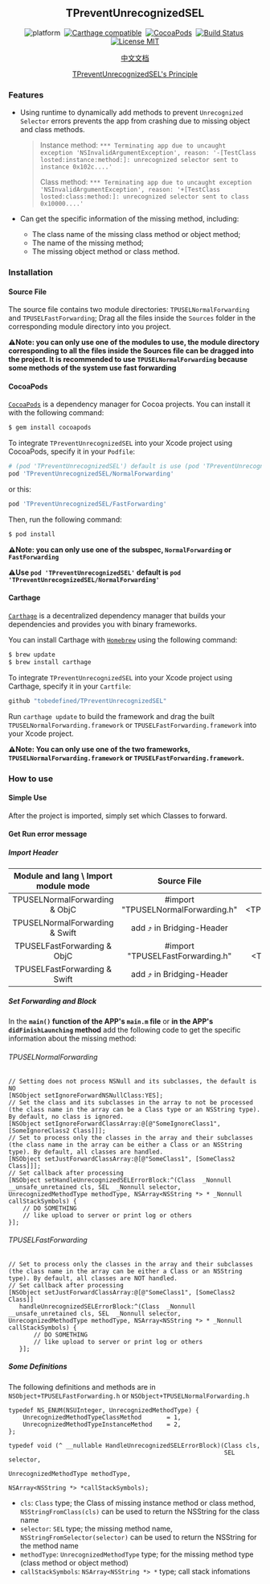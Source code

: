 <div align="center">

TPreventUnrecognizedSEL
------

</div>

<div align="center">

![platform](https://img.shields.io/badge/Platform-iOS%20%7C%20tvOS%20%7C%20macOS%20%7C%20watchOS-brightgreen.svg)&nbsp;
[![Carthage compatible](https://img.shields.io/badge/Carthage-compatible-4BC51D.svg?style=flat)](https://github.com/Carthage/Carthage)&nbsp;
[![CocoaPods](https://img.shields.io/badge/Cocoapods-compatible-brightgreen.svg?style=flat)](http://cocoapods.org/)&nbsp;
[![Build Status](https://travis-ci.org/tobedefined/TPreventUnrecognizedSEL.svg?branch=master)](https://travis-ci.org/tobedefined/TPreventUnrecognizedSEL)&nbsp;
[![License MIT](https://img.shields.io/badge/license-MIT-green.svg?style=flat)](https://github.com/tobedefined/TPreventUnrecognizedSEL/blob/master/LICENSE)

</div>

<div align="center">

[中文文档](README_CN.md)

[TPreventUnrecognizedSEL's Principle](http://tbd.ink/2017/11/26/iOS/17112601.TPreventUnrecognizedSEL%E5%AE%9E%E7%8E%B0%E6%80%9D%E8%B7%AF%E4%BB%A5%E5%8F%8A%E5%8E%9F%E7%90%86/index/)

</div>

### Features

- Using runtime to dynamically add methods to prevent `Unrecognized Selector` errors prevents the app from crashing due to missing object and class methods.
    > Instance method: `*** Terminating app due to uncaught exception 'NSInvalidArgumentException', reason: '-[TestClass losted:instance:method:]: unrecognized selector sent to instance 0x102c....'`
    > 
    > Class method: `*** Terminating app due to uncaught exception 'NSInvalidArgumentException', reason: '+[TestClass losted:class:method:]: unrecognized selector sent to class 0x10000....'`

- Can get the specific information of the missing method, including: 
    - The class name of the missing class method or object method; 
    - The name of the missing method; 
    - The missing object method or class method.

### Installation

#### Source File

The source file contains two module directories: `TPUSELNormalForwarding` and `TPUSELFastForwarding`; Drag all the files inside the `Sources` folder in the corresponding module directory into you project.

**⚠️Note: you can only use one of the modules to use, the module directory corresponding to all the files inside the Sources file can be dragged into the project. It is recommended to use `TPUSELNormalForwarding` because some methods of the system use fast forwarding**

#### CocoaPods

[`CocoaPods`](https://cocoapods.org/) is a dependency manager for Cocoa projects. You can install it with the following command:

```bash
$ gem install cocoapods
```

To integrate `TPreventUnrecognizedSEL` into your Xcode project using CocoaPods, specify it in your `Podfile`:

```ruby
# (pod 'TPreventUnrecognizedSEL') default is use (pod 'TPreventUnrecognizedSEL/NormalForwarding')
pod 'TPreventUnrecognizedSEL/NormalForwarding'
```

or this:

```ruby
pod 'TPreventUnrecognizedSEL/FastForwarding'
```

Then, run the following command:

```bash
$ pod install
```

**⚠️Note: you can only use one of the subspec, `NormalForwarding` or `FastForwarding`**

**⚠️Use `pod 'TPreventUnrecognizedSEL'` default is `pod 'TPreventUnrecognizedSEL/NormalForwarding'`**

#### Carthage

[`Carthage`](https://github.com/Carthage/Carthage) is a decentralized dependency manager that builds your dependencies and provides you with binary frameworks.

You can install Carthage with [`Homebrew`](https://brew.sh/) using the following command:

```bash
$ brew update
$ brew install carthage
```

To integrate `TPreventUnrecognizedSEL` into your Xcode project using Carthage, specify it in your `Cartfile`:

```ruby
github "tobedefined/TPreventUnrecognizedSEL"
```

Run `carthage update` to build the framework and drag the built `TPUSELNormalForwarding.framework` or `TPUSELFastForwarding.framework` into your Xcode project.

**⚠️Note: You can only use one of the two frameworks, `TPUSELNormalForwarding.framework` or `TPUSELFastForwarding.framework`.**

### How to use

#### Simple Use

After the project is imported, simply set which Classes to forward.

#### Get Run error message 

##### Import Header

| Module and lang \ Import module mode |            Source File             |                            CocoaPods                             |                            Carthage                             |
| :----------------------------------: | :--------------------------------: | :--------------------------------------------------------------: | :-------------------------------------------------------------: |
|    TPUSELNormalForwarding & ObjC     | #import "TPUSELNormalForwarding.h" | #import &lt;TPreventUnrecognizedSEL/TPUSELNormalForwarding.h&gt; | #import &lt;TPUSELNormalForwarding/TPUSELNormalForwarding.h&gt; |
|    TPUSELNormalForwarding & Swift    |     add ⤴ in Bridging-Header      |                  import TPreventUnrecognizedSEL                  |                  import TPUSELNormalForwarding                  |
|     TPUSELFastForwarding & ObjC      |  #import "TPUSELFastForwarding.h"  |  #import &lt;TPreventUnrecognizedSEL/TPUSELFastForwarding.h&gt;  |   #import &lt;TPUSELFastForwarding/TPUSELFastForwarding.h&gt;   |
|     TPUSELFastForwarding & Swift     |      add ⤴ in Bridging-Header     |                  import TPreventUnrecognizedSEL                  |                   import TPUSELFastForwarding                   |

##### Set Forwarding and Block

In the  **`main()` function of the APP's `main.m` file**  or  **in the APP's `didFinishLaunching` method**  add the following code to get the specific information about the missing method:

###### TPUSELNormalForwarding

```objc
// Setting does not process NSNull and its subclasses, the default is NO
[NSObject setIgnoreForwardNSNullClass:YES];
// Set the class and its subclasses in the array to not be processed (the class name in the array can be a Class type or an NSString type). By default, no class is ignored.
[NSObject setIgnoreForwardClassArray:@[@"SomeIgnoreClass1", [SomeIgnoreClass2 Class]]];
// Set to process only the classes in the array and their subclasses (the class name in the array can be either a Class or an NSString type). By default, all classes are handled.
[NSObject setJustForwardClassArray:@[@"SomeClass1", [SomeClass2 Class]]];
// Set callback after processing
[NSObject setHandleUnrecognizedSELErrorBlock:^(Class  _Nonnull __unsafe_unretained cls, SEL  _Nonnull selector, UnrecognizedMethodType methodType, NSArray<NSString *> * _Nonnull callStackSymbols) {
    // DO SOMETHING
    // like upload to server or print log or others
}];
```


###### TPUSELFastForwarding

```objc
// Set to process only the classes in the array and their subclasses (the class name in the array can be either a Class or an NSString type). By default, all classes are NOT handled.
// Set callback after processing
[NSObject setJustForwardClassArray:@[@"SomeClass1", [SomeClass2 Class]]
   handleUnrecognizedSELErrorBlock:^(Class  _Nonnull __unsafe_unretained cls, SEL  _Nonnull selector, UnrecognizedMethodType methodType, NSArray<NSString *> * _Nonnull callStackSymbols) {
       // DO SOMETHING
       // like upload to server or print log or others
   }];
```

##### Some Definitions

The following definitions and methods are in `NSObject+TPUSELFastForwarding.h` or `NSObject+TPUSELNormalForwarding.h`

```objc
typedef NS_ENUM(NSUInteger, UnrecognizedMethodType) {
    UnrecognizedMethodTypeClassMethod       = 1,
    UnrecognizedMethodTypeInstanceMethod    = 2,
};

typedef void (^ __nullable HandleUnrecognizedSELErrorBlock)(Class cls,
                                                            SEL selector,
                                                            UnrecognizedMethodType methodType,
                                                            NSArray<NSString *> *callStackSymbols);

```

- `cls`: `Class` type; the Class of missing instance method or class method, `NSStringFromClass(cls)` can be used to return the NSString for the class name
- `selector`: `SEL` type; the missing method name, `NSStringFromSelector(selector)` can be used to return the NSString for the method name
- `methodType`: `UnrecognizedMethodType` type; for the missing method type (class method or object method)
- `callStackSymbols`: `NSArray<NSString *> *` type; call stack infomations

